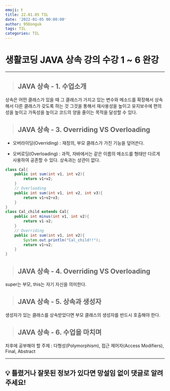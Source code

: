 ```yaml
---
emoji: ❗
title: 22.01.05 TIL
date: '2022-01-05 00:00:00'
author: 95Donguk
tags: TIL
categories: TIL
---
```


# 생활코딩 JAVA 상속 강의 수강 1 ~ 6 완강
***
> ## JAVA 상속 - 1. 수업소개

상속은 어떤 클래스가 있을 때 그 클래스가 가지고 있는 변수와 메소드를 확장해서 상속해서 다른 클래스가 갖도록 하는 것 그것을 통해서 재사용성을 높이고 유지보수에 편의성을 높이고 가독성을 높이고 코드의 양을 줄이는 목적을 달성할 수 있다.

> ## JAVA 상속 - 3. Overriding VS Overloading

* 오버라이딩(Overriding) : 재정의, 부모 클래스가 가진 기능을 덮어쓴다.

* 오버로딩(Overloading) : 과적, 자바에서는 같은 이름의 메소드를 형태만 다르게 사용하여 공존할 수 있다. 상속과는 상관이 없다.

```java
class Cal{
    public int sum(int v1, int v2){
        return v1+v2;
    }
    // Overloading
    public int sum(int v1, int v2, int v3){
        return v1+v2+v3;
    }
}
class Cal_child extends Cal{
    public int minus(int v1, int v2){
        return v1-v2;
    }
    // Overriding
    public int sum(int v1, int v2){
        System.out.println("Cal_child!!");
        return v1+v2;
    }
}
```

> ## JAVA 상속 - 4. Overriding VS Overloading

super는 부모, this는 자기 자신을 의미한다.

> ## JAVA 상속 - 5. 상속과 생성자

생성자가 있는 클래스를 상속받았다면 부모 클래스의 생성자를 반드시 호출해야 한다.

> ## JAVA 상속 - 6. 수업을 마치며

차후에 공부해야 할 주제 : 다형성(Polymorphism), 접근 제어자(Access Modifiers), Final, Abstract

***
## 💡 틀렸거나 잘못된 정보가 있다면 망설임 없이 댓글로 알려주세요!

